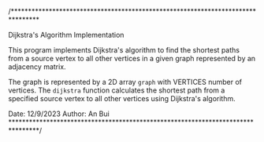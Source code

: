 /********************************************************************************

Dijkstra's Algorithm Implementation
 
This program implements Dijkstra's algorithm to find the shortest paths from
a source vertex to all other vertices in a given graph represented by an
adjacency matrix.
 
The graph is represented by a 2D array `graph` with VERTICES number of vertices.
The `dijkstra` function calculates the shortest path from a specified source
vertex to all other vertices using Dijkstra's algorithm.
 
Date: 12/9/2023
Author: An Bui
 ********************************************************************************/

